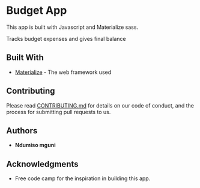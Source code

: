 # Budget App

This app is built with Javascript and Materialize sass.

Tracks budget expenses and gives final balance

## Built With
* [Materialize](https://github.com/Dogfalo/materialize) - The web framework used

## Contributing
Please read [CONTRIBUTING.md](https://gist.github.com/PurpleBooth/b24679402957c63ec426) for details on our code of conduct, and the process for submitting pull requests to us.


## Authors
* **Ndumiso mguni** 

## Acknowledgments
* Free code camp for the inspiration in building this app.
